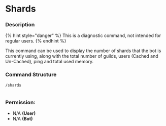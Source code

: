 # Shards

### Description

{% hint style="danger" %}
This is a diagnostic command, not intended for regular users.
{% endhint %}

This command can be used to display the number of shards that the bot is currently using, along with the total number of guilds, users (Cached and Un-Cached), ping and total used memory.

### Command Structure

```
/shards
```

<figure><img src="https://i.imgur.com/hJfIcbQ.png" alt=""><figcaption></figcaption></figure>

### **Permission:**

* N/A **(User)**
* N/A **(Bot)**
